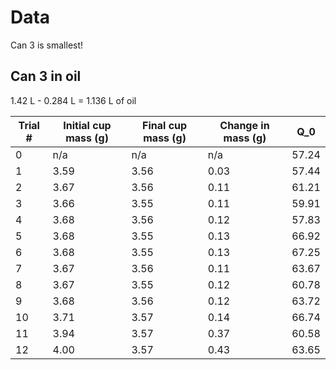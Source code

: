 # Data
Can 3 is smallest!

## Can 3 in oil
1.42 L - 0.284 L = 1.136 L of oil

| Trial # | Initial cup mass (g) | Final cup mass (g) | Change in mass (g) | Q_0   |
| ------- | -------------------- | ------------------ | ------------------ | ----- |
|    0    | n/a                  | n/a                | n/a                | 57.24 |
|    1    | 3.59                 | 3.56               | 0.03               | 57.44 |
|    2    | 3.67                 | 3.56               | 0.11               | 61.21 |
|    3    | 3.66                 | 3.55               | 0.11               | 59.91 |
|    4    | 3.68                 | 3.56               | 0.12               | 57.83 |
|    5    | 3.68                 | 3.55               | 0.13               | 66.92 |
|    6    | 3.68                 | 3.55               | 0.13               | 67.25 |
|    7    | 3.67                 | 3.56               | 0.11               | 63.67 |
|    8    | 3.67                 | 3.55               | 0.12               | 60.78 |
|    9    | 3.68                 | 3.56               | 0.12               | 63.72 |
|   10    | 3.71                 | 3.57               | 0.14               | 66.74 |
|   11    | 3.94                 | 3.57               | 0.37               | 60.58 |
|   12    | 4.00                 | 3.57               | 0.43               | 63.65 |
